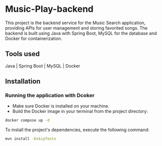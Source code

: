 # Music-Play-backend
This project is the backend service for the Music Search application, providing APIs for user management and storing favorited songs. 
The backend is built using Java with Spring Boot, MySQL for the database and Docker for containerization.

## Tools used
Java | Spring Boot | MySQL | Docker 

## Installation
### Running the application with Dcoker
- Make sure Docker is installed on your machine.
- Build the Docker image in your terminal from the project directory:
```bash
docker compose up -d
```
To install the project's dependencies, execute the following command:
```bash
mvn install -DskipTests
```
